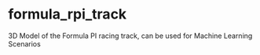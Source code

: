 # formula_rpi_track
3D Model of the Formula PI racing track, can be used for Machine Learning Scenarios
